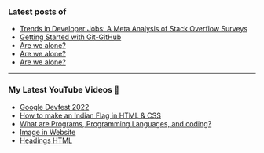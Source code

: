 ### Latest posts of 
<!-- BLOG-POST-LIST:START -->
- [Trends in Developer Jobs: A Meta Analysis of Stack Overflow Surveys](https://blog.codersalman.live/trends-in-developer-jobs-a-meta-analysis-of-stack-overflow-surveys-1)
- [Getting Started with Git-GitHub](https://blog.codersalman.live/getting-started-with-git-github)
- [Are we alone?](https://blog.codersalman.live/are-we-alone-1)
- [Are we alone?](https://blog.codersalman.live/are-we-alone-1)
- [Are we alone?](https://blog.codersalman.live/are-we-alone-1)
<!-- BLOG-POST-LIST:END -->

<hr>

### My Latest YouTube Videos 🌱
<!-- YOUTUBE:START -->
- [Google Devfest 2022 ](https://www.youtube.com/watch?v=u_wWOf0LUxk)
- [How to make an Indian Flag in HTML &amp; CSS ](https://www.youtube.com/watch?v=5IxQYP8xTIE)
- [What are  Programs, Programming Languages, and coding? ](https://www.youtube.com/watch?v=9_b_2HpqasE)
- [Image in Website ](https://www.youtube.com/watch?v=g2bmNTShT-Q)
- [Headings HTML ](https://www.youtube.com/watch?v=YCgJBxAvboA)
<!-- YOUTUBE:END -->
